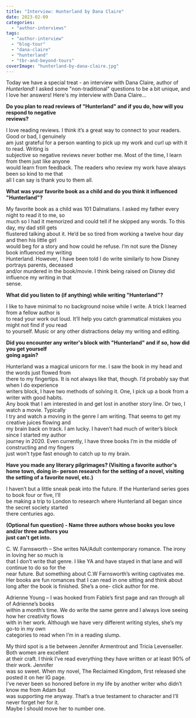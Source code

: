```yaml
---
title: "Interview: Hunterland by Dana Claire"
date: 2023-02-09
categories: 
  - "author-interviews"
tags: 
  - "author-interview"
  - "blog-tour"
  - "dana-claire"
  - "hunterland"
  - "tbr-and-beyond-tours"
coverImage: "hunterland-by-dana-claire.jpg"
---
```


Today we have a special treat - an interview with Dana Claire, author of _Hunterland_! I asked some "non-traditional" questions to be a bit unique, and I love her answers! Here's my interview with Dana Claire...

**Do you plan to read reviews of "Hunterland" and if you do, how will you respond to negative  
reviews?**  
  
I love reading reviews. I think it’s a great way to connect to your readers. Good or bad, I genuinely  
am just grateful for a person wanting to pick up my work and curl up with it to read. Writing is  
subjective so negative reviews never bother me. Most of the time, I learn from them just like anyone  
would learn from feedback. The readers who review my work have always been so kind to me that  
all I can say is thank you to them all.

**What was your favorite book as a child and do you think it influenced "Hunterland"?**  
  
My favorite book as a child was 101 Dalmatians. I asked my father every night to read it to me, so  
much so I had it memorized and could tell if he skipped any words. To this day, my dad still gets  
flustered talking about it. He’d be so tired from working a twelve hour day and then his little girl  
would beg for a story and how could he refuse. I’m not sure the Disney book influenced my writing  
Hunterland. However, I have been told I do write similarly to how Disney portrays parents, deceased  
and/or murdered in the book/movie. I think being raised on Disney did influence my writing in that  
sense.

**What did you listen to (if anything) while writing "Hunterland"?**   
  
I like to have minimal to no background noise while I write. A trick I learned from a fellow author is  
to read your work out loud. It’ll help you catch grammatical mistakes you might not find if you read  
to yourself. Music or any other distractions delay my writing and editing.

**Did you encounter any writer's block with "Hunterland" and if so, how did you get yourself  
going again?**  
  
Hunterland was a magical unicorn for me. I saw the book in my head and the words just flowed from  
there to my fingertips. It is not always like that, though. I’d probably say that when I do experience  
writers block, I have two methods of solving it. One, I pick up a book from a writer with good habits.  
Any book that I am interested in and get lost in another story line. Or two, I watch a movie. Typically  
I try and watch a moving in the genre I am writing. That seems to get my creative juices flowing and  
my brain back on track. I am lucky. I haven’t had much of writer’s block since I started my author  
journey in 2020. Even currently, I have three books I’m in the middle of constructing and my fingers  
just won’t type fast enough to catch up to my brain.

**Have you made any literary pilgrimages? (Visiting a favorite author's home town, doing in- 
person research for the setting of a novel, visiting the setting of a favorite novel, etc.)**  
  
I haven’t but a little sneak peak into the future. If the Hunterland series goes to book four or five, I’ll  
be making a trip to London to research where Hunterland all began since the secret society started  
there centuries ago.

**(Optional fun question) - Name three authors whose books you love and/or three authors you  
just can't get into.**  
  
C. W. Farnsworth – She writes NA/Adult contemporary romance. The irony in loving her so much is  
that I don’t write that genre. I like YA and have stayed in that lane and will continue to do so for the  
near future. But something about C.W Farnsworth’s writing captivates me. Her books are fun romances that I can read in one sitting and think about long after the book is finished. She’s a one- 
click author for me.  
  
Adrienne Young – I was hooked from Fable’s first page and ran through all of Adrienne’s books  
within a month’s time. We do write the same genre and I always love seeing how her creativity flows  
with in her work. Although we have very different writing styles, she’s my go-to in my own  
categories to read when I’m in a reading slump.  
  
My third spot is a tie between Jennifer Armentrout and Tricia Levenseller. Both women are excellent  
at their craft. I think I’ve read everything they have written or at least 90% of their work. Jennifer  
was so sweet. When my novel, The Reclaimed Kingdom, first released she posted it on her IG page.  
I’ve never been so honored before in my life by another writer who didn’t know me from Adam but  
was supporting me anyway. That’s a true testament to character and I’ll never forget her for it.  
Maybe I should move her to number one.
